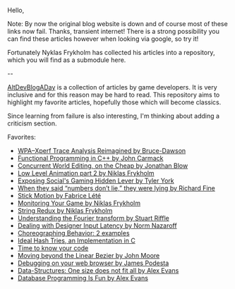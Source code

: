 Hello,

Note: By now the original blog website is down and of course most of these links now fail. Thanks, transient internet! There is a strong possibility you can find these articles however when looking via google, so try it!

Fortunately Nyklas Frykholm has collected his articles into a repository, which
you will find as a submodule here.

--

[AltDevBlogADay](http://altdevblogaday.com/2011/01/15/it-begins/) is a collection of articles by game developers. It is very inclusive and for this reason may be hard to read. This repository aims to highlight my favorite articles, hopefully those which will become classics.

Since learning from failure is also interesting, I'm thinking about adding a criticism section.

Favorites:

* [WPA–Xperf Trace Analysis Reimagined by Bruce-Dawson](http://www.altdevblogaday.com/2012/06/20/wpaxperf-trace-analysis-reimagined/)
* [Functional Programming in C++ by John Carmack](http://www.altdevblogaday.com/2012/04/26/functional-programming-in-c/)
* [Concurrent World Editing, on the Cheap by Jonathan Blow](http://altdevblogaday.com/2011/12/25/concurrent-world-editing-on-the-cheap/)
* [Low Level Animation part 2 by Niklas Frykholm](http://altdevblogaday.com/2011/10/23/low-level-animation-part-2/)
* [Exposing Social's Gaming Hidden Lever by Tyler York](http://altdevblogaday.com/2011/10/27/exposing-social-gamings-hidden-lever/)
* [When they said “numbers don’t lie,” they were lying by Richard Fine](http://altdevblogaday.com/2011/07/23/lying-numbers/)
* [Stick Motion by Fabrice Lété](http://altdevblogaday.com/2011/07/04/stick-motion/)
* [Monitoring Your Game by Niklas Frykholm](http://altdevblogaday.com/2011/05/26/monitoring-your-game/)
* [String Redux by Niklas Frykholm](http://altdevblogaday.com/2011/06/10/strings-redux/)
* [Understanding the Fourier transform by Stuart Riffle](http://altdevblogaday.com/2011/05/17/understanding-the-fourier-transform/)
* [Dealing with Designer Input Latency by Norm Nazaroff](http://altdevblogaday.com/2011/04/15/dealing-with-designer-input-latency/)
* [Choreographing Behavior: 2 examples](http://altdevblogaday.com/2011/03/30/choreographing-behavior-2-examples/)
* [Ideal Hash Tries, an Implementation in C](http://altdevblogaday.com/2011/03/22/ideal-hash-tries-an-implementation-in-c/)
* [Time to know your code](http://altdevblogaday.com/2011/03/22/time-to-know-your-code/)
* [Moving beyond the Linear Bezier by John Moore](http://altdevblogaday.com/2011/03/21/moving-beyond-the-linear-bezier/)
* [Debugging on your web browser by James Podesta](http://altdevblogaday.com/2011/03/15/debugging-on-your-web-browser/)
* [Data-Structures: One size does not fit all by Alex Evans](http://altdevblogaday.com/2011/02/15/data-structures-one-size-does-not-fit-all/)
* [Database Programming Is Fun by Alex Evans](http://altdevblogaday.com/2011/03/07/database-programming-is-fun/)
